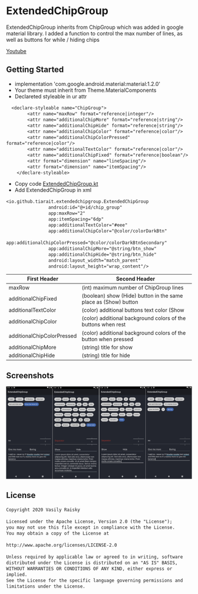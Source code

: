 # ExtendedChipGroup
ExtendedChipGroup inherits from ChipGroup which was added in google material library. I added a function to control the max number of lines, as well as buttons for while / hiding chips

[Youtube](https://www.youtube.com/watch?v=Wczd4a_lLx4&feature=youtu.be)

## Getting Started
* implementation 'com.google.android.material:material:1.2.0'
* Your theme must inherit from Theme.MaterialComponents
* Declareted styleable in ur attr
```
  <declare-styleable name="ChipGroup">
        <attr name="maxRow" format="reference|integer"/>
        <attr name="additionalChipMore" format="reference|string"/>
        <attr name="additionalChipHide" format="reference|string"/>
        <attr name="additionalChipColor" format="reference|color"/>
        <attr name="additionalChipColorPressed" format="reference|color"/>
        <attr name="additionalTextColor" format="reference|color"/>
        <attr name="additionalChipFixed" format="reference|boolean"/>
        <attr format="dimension" name="lineSpacing"/>
        <attr format="dimension" name="itemSpacing"/>
    </declare-styleable>
```
* Copy code [ExtendedChipGroup.kt](https://github.com/Tiarait/ExtendedChipGroup/blob/master/app/src/main/java/io/github/tiarait/extendedchipgroup/ExtendedChipGroup.kt)
* Add ExtendedChipGroup in xml
```
<io.github.tiarait.extendedchipgroup.ExtendedChipGroup
                android:id="@+id/chip_group"
                app:maxRow="2"
                app:itemSpacing="6dp"
                app:additionalTextColor="#eee"
                app:additionalChipColor="@color/colorDarkBtn"
                app:additionalChipColorPressed="@color/colorDarkBtnSecondary"
                app:additionalChipMore="@string/btn_show"
                app:additionalChipHide="@string/btn_hide"
                android:layout_width="match_parent"
                android:layout_height="wrap_content"/>
```

First Header | Second Header
------------ | -------------
maxRow | (int) maximum number of ChipGroup lines
additionalChipFixed | (boolean) show (Hide) button in the same place as (Show) button
additionalTextColor | (color) additional buttons text color (Show | Hide)
additionalChipColor | (color) additional background colors of the buttons when rest
additionalChipColorPressed | (color) additional background colors of the button when pressed
additionalChipMore | (string) title for show|more button
additionalChipHide | (string) title for hide|less button


## Screenshots
![alt text](https://github.com/Tiarait/ExtendedChipGroup/blob/master/screen.jpg)

## License 
 
    Copyright 2020 Vasily Raisky

    Licensed under the Apache License, Version 2.0 (the "License");
    you may not use this file except in compliance with the License.
    You may obtain a copy of the License at
    
    http://www.apache.org/licenses/LICENSE-2.0
    
    Unless required by applicable law or agreed to in writing, software
    distributed under the License is distributed on an "AS IS" BASIS,
    WITHOUT WARRANTIES OR CONDITIONS OF ANY KIND, either express or implied.
    See the License for the specific language governing permissions and
    limitations under the License.
